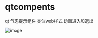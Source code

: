 # qtcompents
qt  气泡提示组件  类似web样式  动画进入和退出


![image](https://github.com/aucma/qtcompents/assets/39428189/d92abdf2-758f-4834-874b-2b4570c755af)
